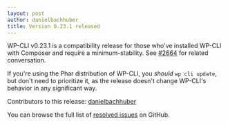 ```yaml
---
layout: post
author: danielbachhuber
title: Version 0.23.1 released
---
```


WP-CLI v0.23.1 is a compatibility release for those who've installed WP-CLI with Composer and require a minimum-stability. See [#2664](https://github.com/wp-cli/wp-cli/issues/2664) for related conversation.

If you're using the Phar distribution of WP-CLI, you *should* `wp cli update`, but don't need to prioritize it, as the release doesn't change WP-CLI's behavior in any significant way.

Contributors to this release: [danielbachhuber](https://github.com/danielbachhuber)

You can browse the full list of [resolved issues](https://github.com/wp-cli/wp-cli/issues?q=milestone%3A0.23.1+is%3Aclosed) on GitHub.
